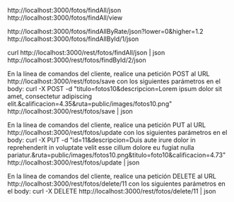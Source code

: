 
http://localhost:3000/fotos/findAll/json
http://localhost:3000/fotos/findAll/view

http://localhost:3000/fotos/findAllByRate/json?lower=0&higher=1.2
http://localhost:3000/fotos/findAllById/1/json


curl http://localhost:3000/rest/fotos/findAll/json | json
http://localhost:3000/rest/fotos/findById/2/json

En la línea de comandos del cliente, realice una petición POST al URL
http://localhost:3000/rest/fotos/save 
con los siguientes parámetros en el body:
curl -X POST -d "titulo=fotos10&descripcion=Lorem ipsum dolor sit amet, consectetur adipiscing elit.&calificacion=4.35&ruta=public/images/fotos10.png" http://localhost:3000/rest/fotos/save | json

En la línea de comandos del cliente, realice una petición PUT al URL 
http://localhost:3000/rest/fotos/update 
con los siguientes parámetros en el body:
curl -X PUT -d "id=11&descripcion=Duis aute irure dolor in reprehenderit in voluptate velit esse cillum dolore eu fugiat nulla pariatur.&ruta=public/images/fotos10.png&titulo=foto10&calificacion=4.73" http://localhost:3000/rest/fotos/update | json

En la línea de comandos del cliente, realice una petición DELETE al URL
http://localhost:3000/rest/fotos/delete/11 
con los siguientes parámetros en el body:
curl -X DELETE http://localhost:3000/rest/fotos/delete/11 | json